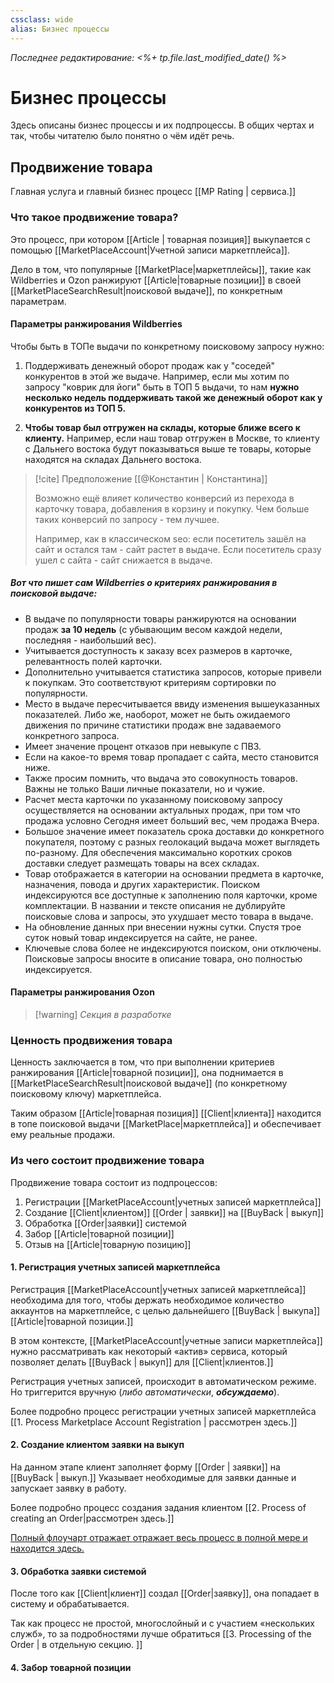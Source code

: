 ```yaml
---
cssclass: wide
alias: Бизнес процессы
---
```


*Последнее редактирование: <%+ tp.file.last_modified_date() %>*

# Бизнес процессы

Здесь описаны бизнес процессы и их подпроцессы. В общих чертах и так, чтобы читателю было понятно о чём идёт речь. 

## Продвижение товара

Главная услуга и главный бизнес процесс [[MP Rating | сервиса.]] 

### Что такое продвижение товара? 

Это процесс, при котором [[Article | товарная позиция]] выкупается с помощью [[MarketPlaceAccount|Учетной записи маркетплейса]]. 

Дело в том, что популярные [[MarketPlace|маркетплейсы]], такие как Wildberries и Ozon ранжируют [[Article|товарные позиции]] в своей [[MarketPlaceSearchResult|поисковой выдаче]], по конкретным параметрам. 

#### Параметры ранжирования Wildberries

Чтобы быть в ТОПе выдачи по конкретному поисковому запросу нужно:

1. Поддерживать денежный оборот продаж как у "соседей" конкурентов в этой же выдаче. Например, если мы хотим по запросу "коврик для йоги" быть в ТОП 5 выдачи, то нам **нужно несколько недель поддерживать такой же денежный оборот как у конкурентов из ТОП 5.**

2. **Чтобы товар был отгружен на склады, которые ближе всего к клиенту.** Например, если наш товар отгружен в Москве, то клиенту с Дальнего востока будут показываться выше те товары, которые находятся на складах Дальнего востока.

>[!cite] Предположение [[@Константин | Константина]]
>
>Возможно ещё влияет количество конверсий из перехода в карточку товара, добавления в корзину и покупку. Чем больше таких конверсий по запросу - тем лучшее.
>
>Например, как в классическом seo: если посетитель зашёл на сайт и остался там - сайт растет в выдаче. Если посетитель сразу ушел с сайта - сайт снижается в выдаче.

##### Вот что пишет сам Wildberries о критериях ранжирования в поисковой выдаче: 

- В выдаче по популярности товары ранжируются на основании продаж **за 10 недель** (с убывающим весом каждой недели, последняя - наибольший вес).
- Учитывается доступность к заказу всех размеров в карточке, релевантность полей карточки.
- Дополнительно учитывается статистика запросов, которые привели к покупкам. Это соответствуют критериям сортировки по популярности.
- Место в выдаче пересчитывается ввиду изменения вышеуказанных показателей. Либо же, наоборот, может не быть ожидаемого движения по причине статистики продаж вне задаваемого конкретного запроса. 
- Имеет значение процент отказов при невыкупе с ПВЗ.  
- Если на какое-то время товар пропадает с сайта, место становится ниже. 
- Также просим помнить, что выдача это совокупность товаров. Важны не только Ваши личные показатели, но и чужие.
- Расчет места карточки по указанному поисковому запросу осуществляется на основании актуальных продаж, при том что продажа условно Сегодня имеет больший вес, чем продажа Вчера.
- Большое значение имеет показатель срока доставки до конкретного покупателя, поэтому с разных геолокаций выдача может выглядеть по-разному. Для обеспечения максимально коротких сроков доставки следует размещать товары на всех складах. 
- Товар отображается в категории на основании предмета в карточке, назначения, повода и других характеристик. Поиском индексируются все доступные к заполнению поля карточки, кроме комплектации. В названии и тексте описания не дублируйте поисковые слова и запросы, это ухудшает место товара в выдаче. 
- На обновление данных при внесении нужны сутки. Спустя трое суток новый товар индексируется на сайте, не ранее.
- Ключевые слова более не индексируются поиском, они отключены. Поисковые запросы вносите в описание товара, оно полностью индексируется.


#### Параметры ранжирования Ozon

> [!warning] *Секция в разработке*

### Ценность продвижения товара

Ценность заключается в том, что при выполнении критериев ранжирования [[Article|товарной позиции]], она поднимается в [[MarketPlaceSearchResult|поисковой выдаче]] (по конкретному поисковому ключу) маркетплейса. 

Таким образом [[Article|товарная позиция]] [[Client|клиента]] находится в топе поисковой выдачи [[MarketPlace|маркетплейса]] и обеспечивает ему реальные продажи. 

### Из чего состоит продвижение товара

Продвижение товара состоит из подпроцессов: 

1. Регистрации [[MarketPlaceAccount|учетных записей маркетплейса]]
2. Создание [[Client|клиентом]] [[Order | заявки]] на [[BuyBack | выкуп]] 
3. Обработка [[Order|заявки]] системой
4. Забор [[Article|товарной позиции]]
5. Отзыв на [[Article|товарную позицию]]

#### 1. Регистрация учетных записей маркетплейса

Регистрация [[MarketPlaceAccount|учетных записей маркетплейса]] необходима для того, чтобы держать необходимое количество аккаунтов на маркетплейсе, с целью дальнейшего [[BuyBack | выкупа]] [[Article|товарной позиции.]]

В этом контексте, [[MarketPlaceAccount|учетные записи маркетплейса]] нужно рассматривать как некоторый «актив» сервиса, который позволяет делать [[BuyBack | выкуп]] для [[Client|клиентов.]]

Регистрация учетных записей, происходит в автоматическом режиме. Но триггерится вручную (*либо автоматически*, ***обсуждаемо***).

Более подробно процесс регистрации учетных записей маркетплейса [[1. Process Marketplace Account Registration | рассмотрен здесь.]] 

#### 2. Создание клиентом заявки на выкуп 

На данном этапе клиент заполняет форму [[Order | заявки]] на [[BuyBack | выкуп.]] Указывает необходимые для заявки данные и запускает заявку в работу.

Более подробно процесс создания задания клиентом [[2. Process of creating an Order|рассмотрен здесь.]]

[Полный флоучарт отражает отражает весь процесс в полной мере и находится здесь. ](https://www.figma.com/file/46x3tdzVJxkkeZ7cmvRTyv/2.-%D0%A1%D0%BE%D0%B7%D0%B4%D0%B0%D0%BD%D0%B8%D0%B5-%D0%BA%D0%BB%D0%B8%D0%B5%D0%BD%D1%82%D0%BE%D0%BC-%D0%B7%D0%B0%D1%8F%D0%B2%D0%BA%D0%B8-%D0%BD%D0%B0-%D0%B2%D1%8B%D0%BA%D1%83%D0%BF?node-id=0%3A1)

#### 3. Обработка заявки системой

После того как [[Client|клиент]] создал [[Order|заявку]], она попадает в систему и обрабатывается. 

Так как процесс не простой, многослойный и с участием «нескольких служб», то за подробностями лучше обратиться [[3. Processing of the Order | в отдельную секцию. ]]

#### 4. Забор товарной позиции